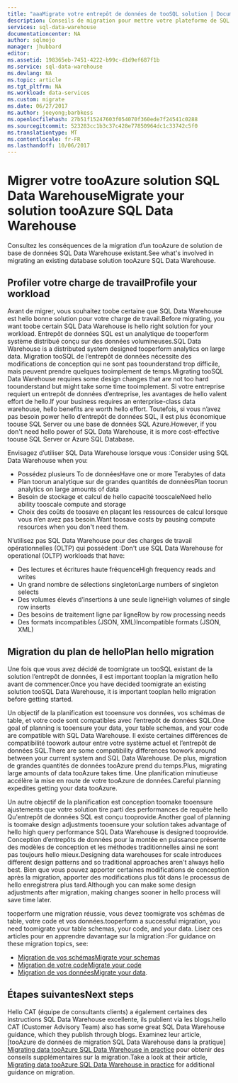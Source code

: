 ```yaml
---
title: "aaaMigrate votre entrepôt de données de tooSQL solution | Documents Microsoft"
description: Conseils de migration pour mettre votre plateforme de SQL Data Warehouse tooAzure la solution.
services: sql-data-warehouse
documentationcenter: NA
author: sqlmojo
manager: jhubbard
editor: 
ms.assetid: 198365eb-7451-4222-b99c-d1d9ef687f1b
ms.service: sql-data-warehouse
ms.devlang: NA
ms.topic: article
ms.tgt_pltfrm: NA
ms.workload: data-services
ms.custom: migrate
ms.date: 06/27/2017
ms.author: joeyong;barbkess
ms.openlocfilehash: 27b51f15247603f054070f360ede7f24541c0288
ms.sourcegitcommit: 523283cc1b3c37c428e77850964dc1c33742c5f0
ms.translationtype: MT
ms.contentlocale: fr-FR
ms.lasthandoff: 10/06/2017
---
```

# <a name="migrate-your-solution-tooazure-sql-data-warehouse"></a><span data-ttu-id="1ce46-103">Migrer votre tooAzure solution SQL Data Warehouse</span><span class="sxs-lookup"><span data-stu-id="1ce46-103">Migrate your solution tooAzure SQL Data Warehouse</span></span>
<span data-ttu-id="1ce46-104">Consultez les conséquences de la migration d’un tooAzure de solution de base de données SQL Data Warehouse existant.</span><span class="sxs-lookup"><span data-stu-id="1ce46-104">See what's involved in migrating an existing database solution tooAzure SQL Data Warehouse.</span></span> 

## <a name="profile-your-workload"></a><span data-ttu-id="1ce46-105">Profiler votre charge de travail</span><span class="sxs-lookup"><span data-stu-id="1ce46-105">Profile your workload</span></span>
<span data-ttu-id="1ce46-106">Avant de migrer, vous souhaitez toobe certaine que SQL Data Warehouse est hello bonne solution pour votre charge de travail.</span><span class="sxs-lookup"><span data-stu-id="1ce46-106">Before migrating, you want toobe certain SQL Data Warehouse is hello right solution for your workload.</span></span> <span data-ttu-id="1ce46-107">Entrepôt de données SQL est un analytique de tooperform système distribué conçu sur des données volumineuses.</span><span class="sxs-lookup"><span data-stu-id="1ce46-107">SQL Data Warehouse is a distributed system designed tooperform analytics on large data.</span></span>  <span data-ttu-id="1ce46-108">Migration tooSQL de l’entrepôt de données nécessite des modifications de conception qui ne sont pas toounderstand trop difficile, mais peuvent prendre quelques tooimplement de temps.</span><span class="sxs-lookup"><span data-stu-id="1ce46-108">Migrating tooSQL Data Warehouse requires some design changes that are not too hard toounderstand but might take some time tooimplement.</span></span> <span data-ttu-id="1ce46-109">Si votre entreprise requiert un entrepôt de données d’entreprise, les avantages de hello valent effort de hello.</span><span class="sxs-lookup"><span data-stu-id="1ce46-109">If your business requires an enterprise-class data warehouse, hello benefits are worth hello effort.</span></span> <span data-ttu-id="1ce46-110">Toutefois, si vous n’avez pas besoin power hello d’entrepôt de données SQL, il est plus économique toouse SQL Server ou une base de données SQL Azure.</span><span class="sxs-lookup"><span data-stu-id="1ce46-110">However, if you don't need hello power of SQL Data Warehouse, it is more cost-effective toouse SQL Server or Azure SQL Database.</span></span>

<span data-ttu-id="1ce46-111">Envisagez d’utiliser SQL Data Warehouse lorsque vous :</span><span class="sxs-lookup"><span data-stu-id="1ce46-111">Consider using SQL Data Warehouse when you:</span></span>
- <span data-ttu-id="1ce46-112">Possédez plusieurs To de données</span><span class="sxs-lookup"><span data-stu-id="1ce46-112">Have one or more Terabytes of data</span></span>
- <span data-ttu-id="1ce46-113">Plan toorun analytique sur de grandes quantités de données</span><span class="sxs-lookup"><span data-stu-id="1ce46-113">Plan toorun analytics on large amounts of data</span></span>
- <span data-ttu-id="1ce46-114">Besoin de stockage et calcul de hello capacité tooscale</span><span class="sxs-lookup"><span data-stu-id="1ce46-114">Need hello ability tooscale compute and storage</span></span> 
- <span data-ttu-id="1ce46-115">Choix des coûts de toosave en plaçant les ressources de calcul lorsque vous n’en avez pas besoin.</span><span class="sxs-lookup"><span data-stu-id="1ce46-115">Want toosave costs by pausing compute resources when you don't need them.</span></span>

<span data-ttu-id="1ce46-116">N’utilisez pas SQL Data Warehouse pour des charges de travail opérationnelles (OLTP) qui possèdent :</span><span class="sxs-lookup"><span data-stu-id="1ce46-116">Don't use SQL Data Warehouse for operational (OLTP) workloads that have:</span></span>
- <span data-ttu-id="1ce46-117">Des lectures et écritures haute fréquence</span><span class="sxs-lookup"><span data-stu-id="1ce46-117">High frequency reads and writes</span></span>
- <span data-ttu-id="1ce46-118">Un grand nombre de sélections singleton</span><span class="sxs-lookup"><span data-stu-id="1ce46-118">Large numbers of singleton selects</span></span>
- <span data-ttu-id="1ce46-119">Des volumes élevés d’insertions à une seule ligne</span><span class="sxs-lookup"><span data-stu-id="1ce46-119">High volumes of single row inserts</span></span>
- <span data-ttu-id="1ce46-120">Des besoins de traitement ligne par ligne</span><span class="sxs-lookup"><span data-stu-id="1ce46-120">Row by row processing needs</span></span>
- <span data-ttu-id="1ce46-121">Des formats incompatibles (JSON, XML)</span><span class="sxs-lookup"><span data-stu-id="1ce46-121">Incompatible formats (JSON, XML)</span></span>


## <a name="plan-hello-migration"></a><span data-ttu-id="1ce46-122">Migration du plan de hello</span><span class="sxs-lookup"><span data-stu-id="1ce46-122">Plan hello migration</span></span>

<span data-ttu-id="1ce46-123">Une fois que vous avez décidé de toomigrate un tooSQL existant de la solution l’entrepôt de données, il est important tooplan la migration hello avant de commencer.</span><span class="sxs-lookup"><span data-stu-id="1ce46-123">Once you have decided toomigrate an existing solution tooSQL Data Warehouse, it is important tooplan hello migration before getting started.</span></span> 

<span data-ttu-id="1ce46-124">Un objectif de la planification est tooensure vos données, vos schémas de table, et votre code sont compatibles avec l’entrepôt de données SQL.</span><span class="sxs-lookup"><span data-stu-id="1ce46-124">One goal of planning is tooensure your data, your table schemas, and your code are compatible with SQL Data Warehouse.</span></span> <span data-ttu-id="1ce46-125">Il existe certaines différences de compatibilité toowork autour entre votre système actuel et l’entrepôt de données SQL.</span><span class="sxs-lookup"><span data-stu-id="1ce46-125">There are some compatibility differences toowork around between your current system and SQL Data Warehouse.</span></span> <span data-ttu-id="1ce46-126">De plus, migration de grandes quantités de données tooAzure prend du temps.</span><span class="sxs-lookup"><span data-stu-id="1ce46-126">Plus, migrating large amounts of data tooAzure takes time.</span></span> <span data-ttu-id="1ce46-127">Une planification minutieuse accélère la mise en route de votre tooAzure de données.</span><span class="sxs-lookup"><span data-stu-id="1ce46-127">Careful planning expedites getting your data tooAzure.</span></span> 

<span data-ttu-id="1ce46-128">Un autre objectif de la planification est conception toomake tooensure ajustements que votre solution tire parti des performances de requête hello Qu'entrepôt de données SQL est conçu tooprovide.</span><span class="sxs-lookup"><span data-stu-id="1ce46-128">Another goal of planning is toomake design adjustments tooensure your solution takes advantage of hello high query performance SQL Data Warehouse is designed tooprovide.</span></span> <span data-ttu-id="1ce46-129">Conception d’entrepôts de données pour la montée en puissance présente des modèles de conception et les méthodes traditionnelles ainsi ne sont pas toujours hello mieux.</span><span class="sxs-lookup"><span data-stu-id="1ce46-129">Designing data warehouses for scale introduces different design patterns and so traditional approaches aren't always hello best.</span></span> <span data-ttu-id="1ce46-130">Bien que vous pouvez apporter certaines modifications de conception après la migration, apporter des modifications plus tôt dans le processus de hello enregistrera plus tard.</span><span class="sxs-lookup"><span data-stu-id="1ce46-130">Although you can make some design adjustments after migration, making changes sooner in hello process will save time later.</span></span>

<span data-ttu-id="1ce46-131">tooperform une migration réussie, vous devez toomigrate vos schémas de table, votre code et vos données.</span><span class="sxs-lookup"><span data-stu-id="1ce46-131">tooperform a successful migration, you need toomigrate your table schemas, your code, and your data.</span></span> <span data-ttu-id="1ce46-132">Lisez ces articles pour en apprendre davantage sur la migration :</span><span class="sxs-lookup"><span data-stu-id="1ce46-132">For guidance on these migration topics, see:</span></span>

-  [<span data-ttu-id="1ce46-133">Migration de vos schémas</span><span class="sxs-lookup"><span data-stu-id="1ce46-133">Migrate your schemas</span></span>](sql-data-warehouse-migrate-schema.md)
-  [<span data-ttu-id="1ce46-134">Migration de votre code</span><span class="sxs-lookup"><span data-stu-id="1ce46-134">Migrate your code</span></span>](sql-data-warehouse-migrate-code.md)
-  <span data-ttu-id="1ce46-135">[Migration de vos données](sql-data-warehouse-migrate-data.md)</span><span class="sxs-lookup"><span data-stu-id="1ce46-135">[Migrate your data](sql-data-warehouse-migrate-data.md).</span></span> 

<!--
## Perform hello migration


## Deploy hello solution


## Validate hello migration

-->

## <a name="next-steps"></a><span data-ttu-id="1ce46-136">Étapes suivantes</span><span class="sxs-lookup"><span data-stu-id="1ce46-136">Next steps</span></span>
<span data-ttu-id="1ce46-137">Hello CAT (équipe de consultants clients) a également certaines des instructions SQL Data Warehouse excellente, ils publient via les blogs.</span><span class="sxs-lookup"><span data-stu-id="1ce46-137">hello CAT (Customer Advisory Team) also has some great SQL Data Warehouse guidance, which they publish through blogs.</span></span>  <span data-ttu-id="1ce46-138">Examinez leur article, [tooAzure de données de migration SQL Data Warehouse dans la pratique] [ Migrating data tooAzure SQL Data Warehouse in practice] pour obtenir des conseils supplémentaires sur la migration.</span><span class="sxs-lookup"><span data-stu-id="1ce46-138">Take a look at their article, [Migrating data tooAzure SQL Data Warehouse in practice][Migrating data tooAzure SQL Data Warehouse in practice] for additional guidance on migration.</span></span>

<!--Image references-->

<!--Article references-->

<!--MSDN references-->

<!--Other Web references-->
[Migrating data tooAzure SQL Data Warehouse in practice]: https://blogs.msdn.microsoft.com/sqlcat/2016/08/18/migrating-data-to-azure-sql-data-warehouse-in-practice/

